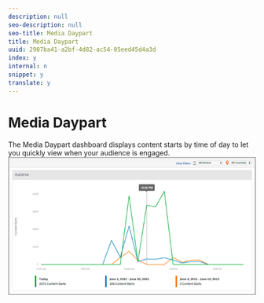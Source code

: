 ```yaml
---
description: null
seo-description: null
seo-title: Media Daypart
title: Media Daypart
uuid: 2907ba41-a2bf-4d82-ac54-05eed45d4a3d
index: y
internal: n
snippet: y
translate: y
---
```


# Media Daypart

The Media Daypart dashboard displays content starts by time of day to let you quickly view when your audience is engaged.  ![](assets/video-daypart-report.png) 
